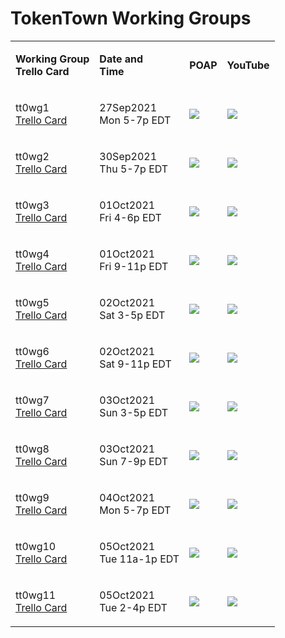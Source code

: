 # TokenTown Working Groups



|                                                                           |                                                           |                                                                                                                                                                                                                                                      |                                                                                             |
| ------------------------------------------------------------------------- | --------------------------------------------------------- | ---------------------------------------------------------------------------------------------------------------------------------------------------------------------------------------------------------------------------------------------------- | ------------------------------------------------------------------------------------------- |
| <p><strong>Working Group</strong><br><strong>Trello Card</strong></p>     | <p><strong>Date and</strong><br><strong>Time</strong></p> | **POAP**                                                                                                                                                                                                                                             | **YouTube**                                                                                 |
| <p>tt0wg1<br><a href="https://trello.com/c/52eGPLUP">Trello Card</a></p>  | <p>27Sep2021<br>Mon 5-7p EDT</p>                          | [![](https://storage.googleapis.com/poapmedia/retoken-the-real-estate-dao-tokentown-working-group-1-tt0wg1-the-hoa-destroyer-2021-logo-1632763014688.png)](https://poap.gallery/event/8733)                                                          | [![](https://i.ytimg.com/vi/\_1s3CI0Nz1Y/maxresdefault.jpg)](https://youtu.be/\_1s3CI0Nz1Y) |
| <p>tt0wg2<br><a href="https://trello.com/c/AF9IxG1o">Trello Card</a></p>  | <p>30Sep2021<br>Thu 5-7p EDT</p>                          | [![](https://storage.googleapis.com/poapmedia/tokentowndao-working-group-2-tt0wg2-the-hoa-destroyer-project-by-retokendao-2021-logo-1633051317533.png)](https://poap.gallery/event/9138)                                                             | [![](https://i.ytimg.com/vi/pz8SBqaXgt0/maxresdefault.jpg)](https://youtu.be/pz8SBqaXgt0)   |
| <p>tt0wg3<br><a href="https://trello.com/c/TBTr33of">Trello Card</a></p>  | <p>01Oct2021<br>Fri 4-6p EDT</p>                          | [![](https://storage.googleapis.com/poapmedia/tokentowndao-working-group-3-tt0wg3-the-hoa-destroyer-project-by-retokendao-2021-logo-1633059212583.png)](https://poap.gallery/event/9153)                                                             | [![](https://i.ytimg.com/vi/AMDfU3IXa1o/maxresdefault.jpg)](https://youtu.be/AMDfU3IXa1o)   |
| <p>tt0wg4<br><a href="https://trello.com/c/lGlqXXhr">Trello Card</a></p>  | <p>01Oct2021<br>Fri 9-11p EDT</p>                         | [![](https://storage.googleapis.com/poapmedia/tokentowndao-working-group-4-tt0wg4-the-hoa-destroyer-project-by-retokendao-2021-logo-1633127940609.png)](https://poap.gallery/event/9239)                                                             | [![](https://i.ytimg.com/vi/dzv1ULUoFt4/maxresdefault.jpg)](https://youtu.be/dzv1ULUoFt4)   |
| <p>tt0wg5<br><a href="https://trello.com/c/aJCONnHi">Trello Card</a></p>  | <p>02Oct2021<br>Sat 3-5p EDT</p>                          | [![](https://storage.googleapis.com/poapmedia/tokentowndao-working-group-5-tt0wg5-the-hoa-destroyer-project-by-retokendao-2021-logo-1633156533858.png)](https://poap.gallery/event/9263)                                                             | [![](https://i.ytimg.com/vi/Sje36zWaGT8/maxresdefault.jpg)](https://youtu.be/Sje36zWaGT8)   |
| <p>tt0wg6<br><a href="https://trello.com/c/98xag8aY">Trello Card</a></p>  | <p>02Oct2021<br>Sat 9-11p EDT</p>                         | [![](https://storage.googleapis.com/poapmedia/tokentowndao-working-group-6-tt0wg6-the-hoa-destroyer-project-by-retokendao-2021-logo-1633221595016.png)](https://poap.gallery/event/9311)                                                             | [![](https://i.ytimg.com/vi/bCcOTGlcTHk/maxresdefault.jpg)](https://youtu.be/bCcOTGlcTHk)   |
| <p>tt0wg7<br><a href="https://trello.com/c/husk4Mke">Trello Card</a></p>  | <p>03Oct2021<br>Sun 3-5p EDT</p>                          | [![](https://storage.googleapis.com/poapmedia/tokentowndao-working-group-7-tt0wg7-the-hoa-destroyer-project-by-retokendao-2021-logo-1633285192703.png)](https://poap.gallery/event/9345)                                                             | [![](https://i.ytimg.com/vi/m9q9nUkMQ9o/maxresdefault.jpg)](https://youtu.be/m9q9nUkMQ9o)   |
| <p>tt0wg8<br><a href="https://trello.com/c/Fy4ssv0P">Trello Card</a></p>  | <p>03Oct2021<br>Sun 7-9p EDT</p>                          | [![](https://storage.googleapis.com/poapmedia/tokentowndao-working-group-8-tt0wg8-the-hoa-destroyer-project-by-retokendao-2021-logo-1633308813974.png)](https://poap.gallery/event/9365)                                                             | [![](https://i.ytimg.com/vi/XW-yZrTj1q8/maxresdefault.jpg)](https://youtu.be/XW-yZrTj1q8)   |
| <p>tt0wg9<br><a href="https://trello.com/c/sDLv2wT2">Trello Card</a></p>  | <p>04Oct2021<br>Mon 5-7p EDT</p>                          | [![](https://trello.com/1/cards/6151af132620538895b2ef7c/attachments/615b558818538b3e7c8e4f7f/download/tokentowndao-working-group-9-tt0wg8-the-hoa-destroyer-project-by-retokendao-2021-logo-1633359798374-75.png)](https://poap.gallery/event/9432) | [![](https://i.ytimg.com/vi/VMYj-J5QrWg/maxresdefault.jpg)](https://youtu.be/VMYj-J5QrWg)   |
| <p>tt0wg10<br><a href="https://trello.com/c/FS6cZ3ml">Trello Card</a></p> | <p>05Oct2021<br>Tue 11a-1p EDT</p>                        | [![](https://storage.googleapis.com/poapmedia/tokentowndao-working-group-10-tt0wg10-the-hoa-destroyer-project-by-retokendao-2021-logo-1633405145340.png)](https://poap.gallery/event/9511)                                                           | [![](https://i.ytimg.com/vi/RluoU14j15I/maxresdefault.jpg)](https://youtu.be/RluoU14j15I)   |
| <p>tt0wg11<br><a href="https://trello.com/c/5EmZKQ6f">Trello Card</a></p> | <p>05Oct2021<br>Tue 2-4p EDT</p>                          | [![](https://storage.googleapis.com/poapmedia/tokentowndao-working-group-11-tt0wg11-the-hoa-destroyer-project-by-retokendao-2021-logo-1633454770614.png)](https://poap.gallery/event/9587)                                                           | [![](https://i.ytimg.com/vi/c\_bshnAXuCQ/maxresdefault.jpg)](https://youtu.be/c\_bshnAXuCQ) |

